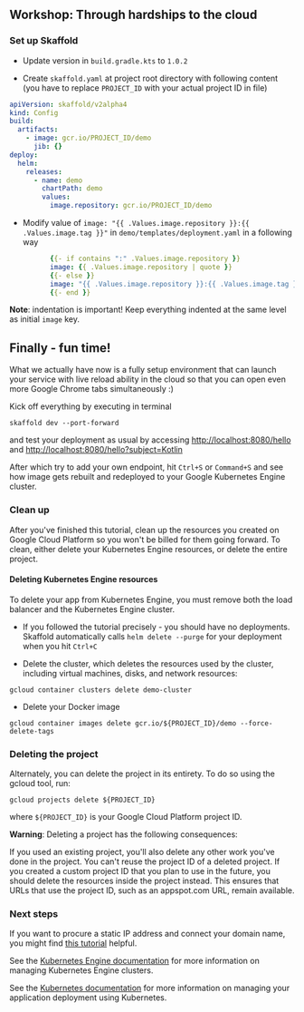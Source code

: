 ## Workshop: Through hardships to the cloud

### Set up Skaffold

- Update version in `build.gradle.kts` to `1.0.2`

- Create `skaffold.yaml` at project root directory with following content (you have to replace `PROJECT_ID` with your actual project ID in file)

```yaml
apiVersion: skaffold/v2alpha4
kind: Config
build:
  artifacts:
    - image: gcr.io/PROJECT_ID/demo
      jib: {}
deploy:
  helm:
    releases:
      - name: demo
        chartPath: demo
        values:
          image.repository: gcr.io/PROJECT_ID/demo
``` 

- Modify value of `image: "{{ .Values.image.repository }}:{{ .Values.image.tag }}"` in `demo/templates/deployment.yaml` in a following way

```yaml
          {{- if contains ":" .Values.image.repository }}
          image: {{ .Values.image.repository | quote }}
          {{- else }}
          image: "{{ .Values.image.repository }}:{{ .Values.image.tag }}"
          {{- end }}
```

**Note**: indentation is important! Keep everything indented at the same level as initial `image` key. 

## Finally - fun time!

What we actually have now is a fully setup environment that can launch your service with live reload ability in the cloud so that you can open even more Google Chrome tabs simultaneously :)

Kick off everything by executing in terminal

```shell script
skaffold dev --port-forward
```

and test your deployment as usual by accessing [http://localhost:8080/hello](http://localhost:8080/hello) and [http://localhost:8080/hello?subject=Kotlin](http://localhost:8080/hello?subject=Kotlin)

After which try to add your own endpoint, hit `Ctrl+S` or `Command+S` and see how image gets rebuilt and redeployed to your Google Kubernetes Engine cluster.

### Clean up

After you've finished this tutorial, clean up the resources you created on Google Cloud Platform so you won't be billed for them going forward. To clean, either delete your Kubernetes Engine resources, or delete the entire project.

#### Deleting Kubernetes Engine resources

To delete your app from Kubernetes Engine, you must remove both the load balancer and the Kubernetes Engine cluster.

- If you followed the tutorial precisely - you should have no deployments. Skaffold automatically calls `helm delete --purge` for your deployment when you hit `Ctrl+C`

- Delete the cluster, which deletes the resources used by the cluster, including virtual machines, disks, and network resources:
```shell script
gcloud container clusters delete demo-cluster
```

- Delete your Docker image
```shell script
gcloud container images delete gcr.io/${PROJECT_ID}/demo --force-delete-tags
```

### Deleting the project

Alternately, you can delete the project in its entirety. To do so using the gcloud tool, run:
```shell script
gcloud projects delete ${PROJECT_ID}
```
where `${PROJECT_ID}` is your Google Cloud Platform project ID.

**Warning**: Deleting a project has the following consequences:

If you used an existing project, you'll also delete any other work you've done in the project. You can't reuse the project ID of a deleted project. If you created a custom project ID that you plan to use in the future, you should delete the resources inside the project instead. This ensures that URLs that use the project ID, such as an appspot.com URL, remain available.

### Next steps

If you want to procure a static IP address and connect your domain name, you might find [this tutorial](https://cloud.google.com/kubernetes-engine/docs/tutorials/configuring-domain-name-static-ip) helpful.

See the [Kubernetes Engine documentation](https://cloud.google.com/kubernetes-engine/docs/) for more information on managing Kubernetes Engine clusters.

See the [Kubernetes documentation](https://kubernetes.io/docs/home/) for more information on managing your application deployment using Kubernetes.